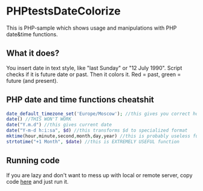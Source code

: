 # PHPtestsDateColorize

This is PHP-sample which shows usage and manipulations with PHP date&time functions.

## What it does?

You insert date in text style, like "last Sunday" or "12 July 1990". Script checks if it is future date or past. 
Then it colors it. Red = past, green = future (and present).

## PHP date and time functions cheatshit
```php
date_default_timezone_set('Europe/Moscow'); //this gives you correct hours
date() //THIS WON'T WORK
date("Y.m.d") //this gives current date
date("Y-m-d h:i:sa", $d) //this transforms $d to specialized format
mktime(hour,minute,second,month,day,year) //this is probably useless function
strtotime("+1 Month", $date) //this is EXTREMELY USEFUL function
```

## Running code

If you are lazy and don't want to mess up with local or remote server, copy code [here](http://phpfiddle.org/ "PHP fiddle") and just run it.